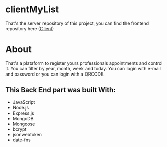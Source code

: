 # clientMyList

That's the server repository of this project, you can find the frontend repository here ([Client](https://github.com/M3nozzi/clientMyList))

# About
 That's a plataform to register yours professionals appointments and control it. You can filter by year, month, week and today.
 You can login with e-mail and password or you can login with a QRCODE.
 
  
## This Back End part was built With:
* JavaScript
* Node.js
* Express.js
* MongoDB
* Mongoose
* bcrypt
* jsonwebtoken
* date-fns

